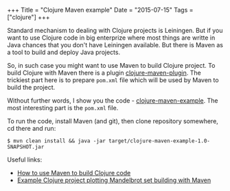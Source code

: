 +++
Title = "Clojure Maven example"
Date = "2015-07-15"
Tags = ["clojure"]
+++

Standard mechanism to dealing with Clojure projects is Leiningen. But if you
want to use Clojure code in big enterprize where most things are writte in Java
chances that you don't have Leiningen available. But there is Maven as a tool to
build and deploy Java projects.

So, in such case you might want to use Maven to build Clojure project. To build
Clojure with Maven there is a plugin [clojure-maven-plugin]. The trickiest part
here is to prepare `pom.xml` file which will be used by Maven to build the
project.

Without further words, I show you the code - [clojure-maven-example]. The most interesting part is the
`pom.xml` file.

To run the code, install Maven (and git), then clone repository somewhere, cd
there and run:

    $ mvn clean install && java -jar target/clojure-maven-example-1.0-SNAPSHOT.jar

Useful links:

* [How to use Maven to build Clojure code](http://alexott.net/en/clojure/ClojureMaven.html)
* [Example Clojure project plotting Mandelbrot set building with Maven](https://github.com/yogthos/clojure-maven-examples)

[clojure-maven-plugin]: https://github.com/talios/clojure-maven-example
[clojure-maven-example]: https://github.com/schmooser/clojure-maven-example

